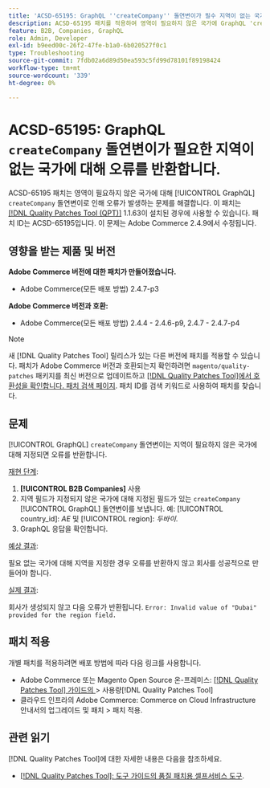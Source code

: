 ```yaml
---
title: 'ACSD-65195: GraphQL ''createCompany'' 돌연변이가 필수 지역이 없는 국가에 대한 오류를 반환합니다.'
description: ACSD-65195 패치를 적용하여 영역이 필요하지 않은 국가에 GraphQL 'createCompany' 돌연변이로 인해 오류가 발생하는 Adobe Commerce 문제를 해결합니다.
feature: B2B, Companies, GraphQL
role: Admin, Developer
exl-id: b9eed00c-26f2-47fe-b1a0-6b020527f0c1
type: Troubleshooting
source-git-commit: 7fdb02a6d89d50ea593c5fd99d78101f89198424
workflow-type: tm+mt
source-wordcount: '339'
ht-degree: 0%

---
```


# ACSD-65195: GraphQL `createCompany` 돌연변이가 필요한 지역이 없는 국가에 대해 오류를 반환합니다.

ACSD-65195 패치는 영역이 필요하지 않은 국가에 대해 [!UICONTROL GraphQL] `createCompany` 돌연변이로 인해 오류가 발생하는 문제를 해결합니다. 이 패치는 [[!DNL Quality Patches Tool (QPT)]](/help/tools/quality-patches-tool/quality-patches-tool-to-self-serve-quality-patches.md) 1.1.63이 설치된 경우에 사용할 수 있습니다. 패치 ID는 ACSD-65195입니다. 이 문제는 Adobe Commerce 2.4.9에서 수정됩니다.

## 영향을 받는 제품 및 버전

**Adobe Commerce 버전에 대한 패치가 만들어졌습니다.**

* Adobe Commerce(모든 배포 방법) 2.4.7-p3

**Adobe Commerce 버전과 호환:**

* Adobe Commerce(모든 배포 방법) 2.4.4 - 2.4.6-p9, 2.4.7 - 2.4.7-p4

>[!NOTE]
>
>새 [!DNL Quality Patches Tool] 릴리스가 있는 다른 버전에 패치를 적용할 수 있습니다. 패치가 Adobe Commerce 버전과 호환되는지 확인하려면 `magento/quality-patches` 패키지를 최신 버전으로 업데이트하고 [[!DNL Quality Patches Tool]에서 호환성을 확인합니다. 패치 검색 페이지](https://experienceleague.adobe.com/tools/commerce-quality-patches/index.html?lang=ko). 패치 ID를 검색 키워드로 사용하여 패치를 찾습니다.

## 문제

[!UICONTROL GraphQL] `createCompany` 돌연변이는 지역이 필요하지 않은 국가에 대해 지정되면 오류를 반환합니다.

<u>재현 단계</u>:

1. **[!UICONTROL B2B Companies]** 사용
1. 지역 필드가 지정되지 않은 국가에 대해 지정된 필드가 있는 `createCompany` [!UICONTROL GraphQL] 돌연변이를 보냅니다. 예: [!UICONTROL country_id]: *AE* 및 [!UICONTROL region]: *두바이*.
1. GraphQL 응답을 확인합니다.

<u>예상 결과</u>:

필요 없는 국가에 대해 지역을 지정한 경우 오류를 반환하지 않고 회사를 성공적으로 만들어야 합니다.

<u>실제 결과</u>:

회사가 생성되지 않고 다음 오류가 반환됩니다.
`Error: Invalid value of "Dubai" provided for the region field.`

## 패치 적용

개별 패치를 적용하려면 배포 방법에 따라 다음 링크를 사용합니다.

* Adobe Commerce 또는 Magento Open Source 온-프레미스: [[!DNL Quality Patches Tool]  가이드의 ](/help/tools/quality-patches-tool/usage.md)> 사용량[!DNL Quality Patches Tool]
* 클라우드 인프라의 Adobe Commerce: Commerce on Cloud Infrastructure 안내서의 업그레이드 및 패치 > 패치 적용.

## 관련 읽기

[!DNL Quality Patches Tool]에 대한 자세한 내용은 다음을 참조하세요.

* [[!DNL Quality Patches Tool]: 도구 가이드의 품질 패치용 셀프서비스 도구](/help/tools/quality-patches-tool/quality-patches-tool-to-self-serve-quality-patches.md).
